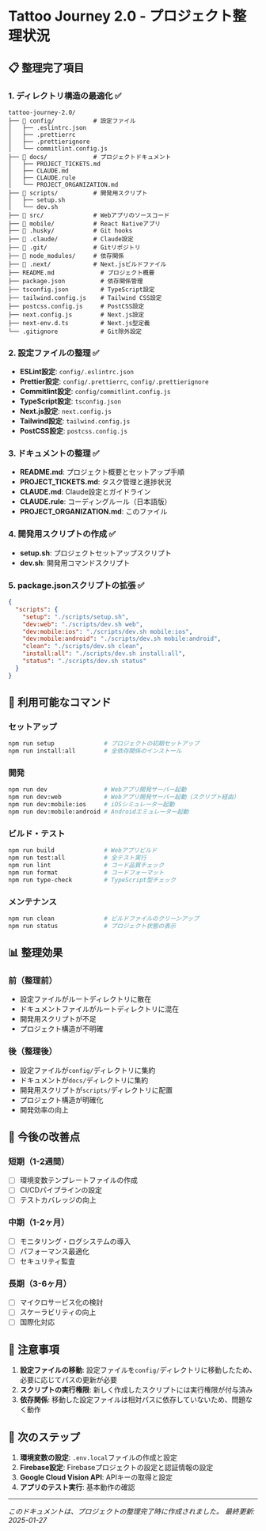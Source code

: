 # Tattoo Journey 2.0 - プロジェクト整理状況

## 📋 整理完了項目

### 1. ディレクトリ構造の最適化 ✅
```
tattoo-journey-2.0/
├── 📁 config/           # 設定ファイル
│   ├── .eslintrc.json
│   ├── .prettierrc
│   ├── .prettierignore
│   └── commitlint.config.js
├── 📁 docs/             # プロジェクトドキュメント
│   ├── PROJECT_TICKETS.md
│   ├── CLAUDE.md
│   ├── CLAUDE.rule
│   └── PROJECT_ORGANIZATION.md
├── 📁 scripts/          # 開発用スクリプト
│   ├── setup.sh
│   └── dev.sh
├── 📁 src/              # Webアプリのソースコード
├── 📁 mobile/           # React Nativeアプリ
├── 📁 .husky/           # Git hooks
├── 📁 .claude/          # Claude設定
├── 📁 .git/             # Gitリポジトリ
├── 📁 node_modules/     # 依存関係
├── 📁 .next/            # Next.jsビルドファイル
├── README.md             # プロジェクト概要
├── package.json          # 依存関係管理
├── tsconfig.json         # TypeScript設定
├── tailwind.config.js    # Tailwind CSS設定
├── postcss.config.js     # PostCSS設定
├── next.config.js        # Next.js設定
├── next-env.d.ts         # Next.js型定義
└── .gitignore            # Git除外設定
```

### 2. 設定ファイルの整理 ✅
- **ESLint設定**: `config/.eslintrc.json`
- **Prettier設定**: `config/.prettierrc`, `config/.prettierignore`
- **Commitlint設定**: `config/commitlint.config.js`
- **TypeScript設定**: `tsconfig.json`
- **Next.js設定**: `next.config.js`
- **Tailwind設定**: `tailwind.config.js`
- **PostCSS設定**: `postcss.config.js`

### 3. ドキュメントの整理 ✅
- **README.md**: プロジェクト概要とセットアップ手順
- **PROJECT_TICKETS.md**: タスク管理と進捗状況
- **CLAUDE.md**: Claude設定とガイドライン
- **CLAUDE.rule**: コーディングルール（日本語版）
- **PROJECT_ORGANIZATION.md**: このファイル

### 4. 開発用スクリプトの作成 ✅
- **setup.sh**: プロジェクトセットアップスクリプト
- **dev.sh**: 開発用コマンドスクリプト

### 5. package.jsonスクリプトの拡張 ✅
```json
{
  "scripts": {
    "setup": "./scripts/setup.sh",
    "dev:web": "./scripts/dev.sh web",
    "dev:mobile:ios": "./scripts/dev.sh mobile:ios",
    "dev:mobile:android": "./scripts/dev.sh mobile:android",
    "clean": "./scripts/dev.sh clean",
    "install:all": "./scripts/dev.sh install:all",
    "status": "./scripts/dev.sh status"
  }
}
```

## 🚀 利用可能なコマンド

### セットアップ
```bash
npm run setup              # プロジェクトの初期セットアップ
npm run install:all        # 全依存関係のインストール
```

### 開発
```bash
npm run dev                # Webアプリ開発サーバー起動
npm run dev:web            # Webアプリ開発サーバー起動（スクリプト経由）
npm run dev:mobile:ios     # iOSシミュレーター起動
npm run dev:mobile:android # Androidエミュレーター起動
```

### ビルド・テスト
```bash
npm run build              # Webアプリビルド
npm run test:all           # 全テスト実行
npm run lint               # コード品質チェック
npm run format             # コードフォーマット
npm run type-check         # TypeScript型チェック
```

### メンテナンス
```bash
npm run clean              # ビルドファイルのクリーンアップ
npm run status             # プロジェクト状態の表示
```

## 📊 整理効果

### 前（整理前）
- 設定ファイルがルートディレクトリに散在
- ドキュメントファイルがルートディレクトリに混在
- 開発用スクリプトが不足
- プロジェクト構造が不明確

### 後（整理後）
- 設定ファイルが`config/`ディレクトリに集約
- ドキュメントが`docs/`ディレクトリに集約
- 開発用スクリプトが`scripts/`ディレクトリに配置
- プロジェクト構造が明確化
- 開発効率の向上

## 🔄 今後の改善点

### 短期（1-2週間）
- [ ] 環境変数テンプレートファイルの作成
- [ ] CI/CDパイプラインの設定
- [ ] テストカバレッジの向上

### 中期（1-2ヶ月）
- [ ] モニタリング・ログシステムの導入
- [ ] パフォーマンス最適化
- [ ] セキュリティ監査

### 長期（3-6ヶ月）
- [ ] マイクロサービス化の検討
- [ ] スケーラビリティの向上
- [ ] 国際化対応

## 📝 注意事項

1. **設定ファイルの移動**: 設定ファイルを`config/`ディレクトリに移動したため、必要に応じてパスの更新が必要
2. **スクリプトの実行権限**: 新しく作成したスクリプトには実行権限が付与済み
3. **依存関係**: 移動した設定ファイルは相対パスに依存していないため、問題なく動作

## 🎯 次のステップ

1. **環境変数の設定**: `.env.local`ファイルの作成と設定
2. **Firebase設定**: Firebaseプロジェクトの設定と認証情報の設定
3. **Google Cloud Vision API**: APIキーの取得と設定
4. **アプリのテスト実行**: 基本動作の確認

---

*このドキュメントは、プロジェクトの整理完了時に作成されました。*
*最終更新: 2025-01-27*
